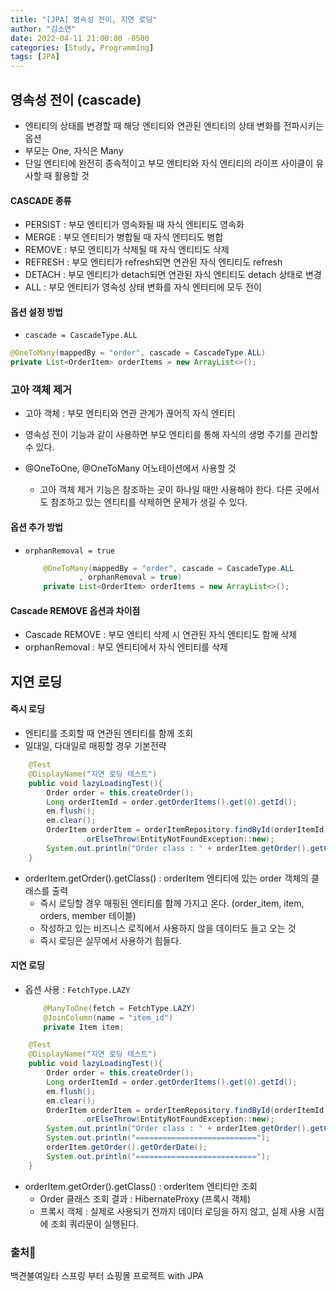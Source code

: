 ```yaml
---
title: "[JPA] 영속성 전이, 지연 로딩"
author: "김소연"
date: 2022-04-11 21:00:00 -0500
categories: [Study, Programming]
tags: [JPA]
---
```




## 영속성 전이 (cascade)

- 엔티티의 상태를 변경할 때 해당 엔티티와 연관된 엔티티의 상태 변화를 전파시키는 옵션
- 부모는 One, 자식은 Many
- 단일 엔티티에 완전히 종속적이고 부모 엔티티와 자식 엔티티의 라이프 사이클이 유사할 때 활용할 것

#### CASCADE 종류

- PERSIST : 부모 엔티티가 영속화될 때 자식 엔티티도 영속화
- MERGE : 부모 엔티티가 병합될 때 자식 엔티티도 병합
- REMOVE : 부모 엔티티가 삭제될 때 자식 엔티티도 삭제
- REFRESH : 부모 엔티티가 refresh되면 연관된 자식 엔티티도 refresh
- DETACH : 부모 엔티티가 detach되면 연관된 자식 엔티티도 detach 상태로 변경
- ALL : 부모 엔티티가 영속성 상태 변화를 자식 엔티티에 모두 전이

#### 옵션 설정 방법

-  `cascade = CascadeType.ALL`

  ```java
  @OneToMany(mappedBy = "order", cascade = CascadeType.ALL)
  private List<OrderItem> orderItems = new ArrayList<>();
  ```




### 고아 객체 제거

- 고아 객체 : 부모 엔티티와 연관 관계가 끊어직 자식 엔티티

- 영속성 전이 기능과 같이 사용하면 부모 엔티티를 통해 자식의 생명 주기를 관리할 수 있다.

- @OneToOne, @OneToMany 어노테이션에서 사용할 것

  - 고아 객체 제거 기능은 참조하는 곳이 하나일 때만 사용해야 한다. 다른 곳에서도 참조하고 있는 엔티티를 삭제하면 문제가 생길 수 있다.


#### 옵션 추가 방법

- `orphanRemoval = true`

  ```java
      @OneToMany(mappedBy = "order", cascade = CascadeType.ALL
              , orphanRemoval = true)
      private List<OrderItem> orderItems = new ArrayList<>();
  ```


#### Cascade REMOVE 옵션과 차이점

- Cascade REMOVE : 부모 엔티티 삭제 시 연관된 자식 엔티티도 함께 삭제
- orphanRemoval : 부모 엔티티에서 자식 엔티티를 삭제



## 지연 로딩

#### 즉시 로딩

- 엔티티를 조회할 때 연관된 엔티티를 함께 조회
- 일대일, 다대일로 매핑할 경우 기본전략

```java
    @Test
    @DisplayName("지연 로딩 테스트")
    public void lazyLoadingTest(){
        Order order = this.createOrder();
        Long orderItemId = order.getOrderItems().get(0).getId();
        em.flush();
        em.clear();
        OrderItem orderItem = orderItemRepository.findById(orderItemId)
                .orElseThrow(EntityNotFoundException::new);
        System.out.println("Order class : " + orderItem.getOrder().getClass());
    }
```

- orderItem.getOrder().getClass() : orderItem 엔티티에 있는 order 객체의 클래스를 출력
  - 즉시 로딩할 경우 매핑된 엔티티를 함께 가지고 온다.  (order_item, item, orders, member 테이블)
  - 작성하고 있는 비즈니스 로직에서 사용하지 않을 데이터도 들고 오는 것
  - 즉시 로딩은 실무에서 사용하기 힘들다.

#### 지연 로딩

- 옵션 사용 : `FetchType.LAZY`

  ```java
      @ManyToOne(fetch = FetchType.LAZY)
      @JoinColumn(name = "item_id")
      private Item item;
  ```



```java
	@Test
    @DisplayName("지연 로딩 테스트")
    public void lazyLoadingTest(){
        Order order = this.createOrder();
        Long orderItemId = order.getOrderItems().get(0).getId();
        em.flush();
        em.clear();
        OrderItem orderItem = orderItemRepository.findById(orderItemId)
                .orElseThrow(EntityNotFoundException::new);
        System.out.println("Order class : " + orderItem.getOrder().getClass());
        System.out.println("===========================");
        orderItem.getOrder().getOrderDate();
        System.out.println("===========================");
    }
```

- orderItem.getOrder().getClass() : orderItem 엔티티만 조회
  - Order 클래스 조회 결과 : HibernateProxy (프록시 객체)
  - 프록시 객체 : 실제로 사용되기 전까지 데이터 로딩을 하지 않고, 실제 사용 시점에 조회 쿼리문이 실행된다.




### 출처📎

백견불여일타 스프링 부터 쇼핑몰 프로젝트 with JPA